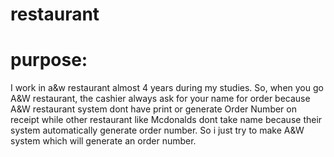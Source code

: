 # restaurant
# purpose:
I work in a&w restaurant almost 4 years during my studies. So, when you go A&W restaurant, the cashier always ask for your name for order because A&W restaurant system dont have print or generate Order Number on receipt while other restaurant like Mcdonalds dont take name because their system automatically generate order number. So i just try to make A&W system which will generate an order number.
